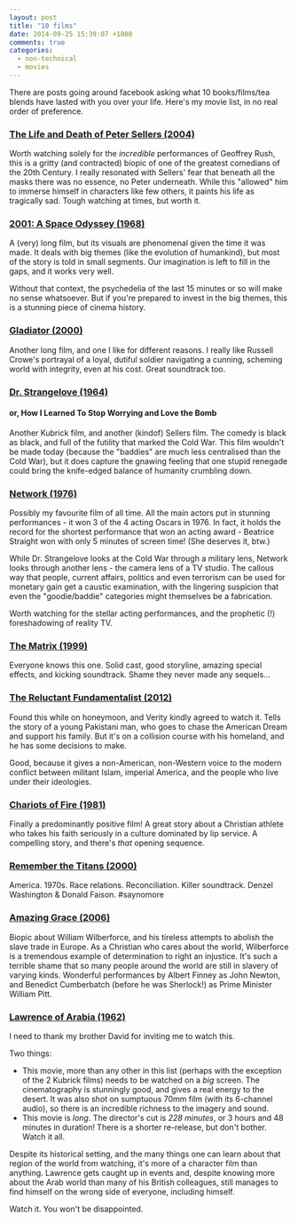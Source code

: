 ```yaml
---
layout: post
title: "10 films"
date: 2014-09-25 15:39:07 +1000
comments: true
categories:
  - non-technical
  - movies
---
```


There are posts going around facebook asking what 10 books/films/tea blends have lasted with you over your life. Here's my movie list, in no real order of preference.

### [The Life and Death of Peter Sellers (2004)][1]

Worth watching solely for the *incredible* performances of Geoffrey Rush, this is a gritty (and contracted) biopic of one of the greatest comedians of the 20th Century. I really resonated with Sellers' fear that beneath all the masks there was no essence, no Peter underneath. While this "allowed" him to immerse himself in characters like few others, it paints his life as tragically sad. Tough watching at times, but worth it.

### [2001: A Space Odyssey (1968)][2]

A (very) long film, but its visuals are phenomenal given the time it was made. It deals with big themes (like the evolution of humankind), but most of the story is told in small segments. Our imagination is left to fill in the gaps, and it works very well.

Without that context, the psychedelia of the last 15 minutes or so will make no sense whatsoever. But if you're prepared to invest in the big themes, this is a stunning piece of cinema history.

### [Gladiator (2000)][3]

Another long film, and one I like for different reasons. I really like Russell Crowe's portrayal of a loyal, dutiful soldier navigating a cunning, scheming world with integrity, even at his cost. Great soundtrack too.

### [Dr. Strangelove (1964)][4]
#### or, How I Learned To Stop Worrying and Love the Bomb

Another Kubrick film, and another (kindof) Sellers film. The comedy is black as black, and full of the futility that marked the Cold War. This film wouldn't be made today (because the "baddies" are much less centralised than the Cold War), but it does capture the gnawing feeling that one stupid renegade could bring the knife-edged balance of humanity crumbling down.

### [Network (1976)][5]

Possibly my favourite film of all time. All the main actors put in stunning performances - it won 3 of the 4 acting Oscars in 1976. In fact, it holds the record for the shortest performance that won an acting award - Beatrice Straight won with only 5 minutes of screen time! (She deserves it, btw.)

While Dr. Strangelove looks at the Cold War through a military lens, Network looks through another lens - the camera lens of a TV studio. The callous way that people, current affairs, politics and even terrorism can be used for monetary gain get a caustic examination, with the lingering suspicion that even the "goodie/baddie" categories might themselves be a fabrication.

Worth watching for the stellar acting performances, and the prophetic (!) foreshadowing of reality TV.

### [The Matrix (1999)][6]

Everyone knows this one. Solid cast, good storyline, amazing special effects, and kicking soundtrack. Shame they never made any sequels...

### [The Reluctant Fundamentalist (2012)][7]

Found this while on honeymoon, and Verity kindly agreed to watch it. Tells the story of a young Pakistani man, who goes to chase the American Dream and support his family. But it's on a collision course with his homeland, and he has some decisions to make.

Good, because it gives a non-American, non-Western voice to the modern conflict between militant Islam, imperial America, and the people who live under their ideologies.

### [Chariots of Fire (1981)][8]

Finally a predominantly positive film! A great story about a Christian athlete who takes his faith seriously in a culture dominated by lip service. A compelling story, and there's *that* opening sequence.

### [Remember the Titans (2000)][9]

America. 1970s. Race relations. Reconciliation. Killer soundtrack. Denzel Washington & Donald Faison. #saynomore

### [Amazing Grace (2006)][10]

Biopic about William Wilberforce, and his tireless attempts to abolish the slave trade in Europe. As a Christian who cares about the world, Wilberforce is a tremendous example of determination to right an injustice. It's such a terrible shame that so many people around the world are still in slavery of varying kinds. Wonderful performances by Albert Finney as John Newton, and Benedict Cumberbatch (before he was Sherlock!) as Prime Minister William Pitt.

### [Lawrence of Arabia (1962)][11]

I need to thank my brother David for inviting me to watch this.

Two things:

* This movie, more than any other in this list (perhaps with the exception of the 2 Kubrick films) needs to be watched on a *big* screen. The cinematography is stunningly good, and gives a real energy to the desert. It was also shot on sumptuous 70mm film (with its 6-channel audio), so there is an incredible richness to the imagery and sound.
* This movie is *long*. The director's cut is *228 minutes*, or 3 hours and 48 minutes in duration! There is a shorter re-release, but don't bother. Watch it all.

Despite its historical setting, and the many things one can learn about that region of the world from watching, it's more of a character film than anything. Lawrence gets caught up in events and, despite knowing more about the Arab world than many of his British colleagues, still manages to find himself on the wrong side of everyone, including himself.

Watch it. You won't be disappointed.

[1]:  http://www.imdb.com/title/tt0352520/
[2]:  http://www.imdb.com/title/tt0062622/
[3]:  http://www.imdb.com/title/tt0172495/
[4]:  http://www.imdb.com/title/tt0057012/
[5]:  http://www.imdb.com/title/tt0074958/
[6]:  http://www.imdb.com/title/tt0133093/
[7]:  http://www.imdb.com/title/tt2032557/
[8]:  http://www.imdb.com/title/tt0082158/
[9]:  http://www.imdb.com/title/tt0210945/
[10]: http://www.imdb.com/title/tt0454776/
[11]: http://www.imdb.com/title/tt0056172/
